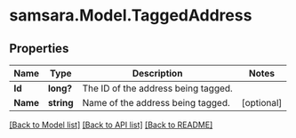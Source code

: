 # samsara.Model.TaggedAddress
## Properties

Name | Type | Description | Notes
------------ | ------------- | ------------- | -------------
**Id** | **long?** | The ID of the address being tagged. | 
**Name** | **string** | Name of the address being tagged. | [optional] 

[[Back to Model list]](../README.md#documentation-for-models) [[Back to API list]](../README.md#documentation-for-api-endpoints) [[Back to README]](../README.md)

